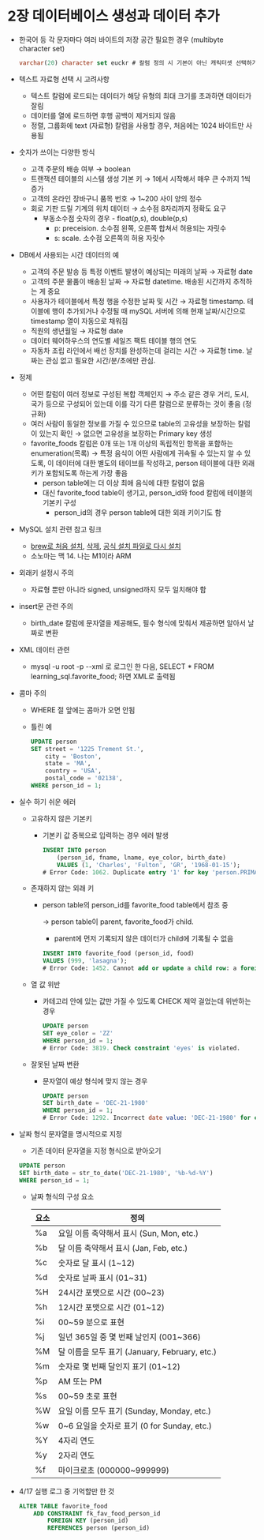 # 2장 데이터베이스 생성과 데이터 추가

- 한국어 등 각 문자마다 여러 바이트의 저장 공간 필요한 경우 (multibyte character set)
    
    ```sql
    varchar(20) character set euckr # 칼럼 정의 시 기본이 아닌 캐릭터셋 선택하기 
    ```
    
- 텍스트 자료형 선택 시 고려사항
    - 텍스트 칼럼에 로드되는 데이터가 해당 유형의 최대 크기를 초과하면 데이터가 잘림
    - 데이터를 열에 로드하면 후행 공백이 제거되지 않음
    - 정렬, 그룹화에 text (자료형) 칼럼을 사용할 경우, 처음에는 1024 바이트만 사용됨
- 숫자가 쓰이는 다양한 방식
    - 고객 주문의 배송 여부 → boolean
    - 트랜잭션 테이블의 시스템 생성 기본 키 → 1에서 시작해서 매우 큰 수까지 1씩 증가
    - 고객의 온라인 장바구니 품목 번호 → 1~200 사이 양의 정수
    - 회로 기판 드릴 기계의 위치 데이터 → 소수점 8자리까지 정확도 요구
        - 부동소수점 숫자의 경우 - float(p,s), double(p,s)
            - p: preceision. 소수점 왼쪽, 오른쪽 합쳐서 허용되는 자릿수
            - s: scale. 소수점 오른쪽의 허용 자릿수
- DB에서 사용되는 시간 데이터의 예
    - 고객의 주문 발송 등 특정 이벤트 발생이 예상되는 미래의 날짜 → 자료형 date
    - 고객의 주문 물품이 배송된 날짜 → 자료형 datetime. 배송된 시간까지 추적하는 게 중요
    - 사용자가 테이블에서 특정 행을 수정한 날짜 및 시간 → 자료형 timestamp. 테이블에 행이 추가되거나 수정될 때 mySQL 서버에 의해 현재 날짜/시간으로 timestamp 열이 자동으로 채워짐
    - 직원의 생년월일 → 자료형 date
    - 데이터 웨어하우스의 연도별 세일즈 팩트 테이블 행의 연도
    - 자동차 조립 라인에서 배선 장치를 완성하는데 걸리는 시간 → 자료형 time. 날짜는 관심 없고 필요한 시간/분/초에만 관심.
- 정제
    - 어떤 칼럼이 여러 정보로 구성된 복합 객체인지 → 주소 같은 경우 거리, 도시, 국가 등으로 구성되어 있는데 이를 각기 다른 칼럼으로 분류하는 것이 좋음 (정규화)
    - 여러 사람이 동일한 정보를 가질 수 있으므로 table의 고유성을 보장하는 칼럼이 있는지 확인 → 없으면 고유성을 보장하는 Primary key 생성
    - favorite_foods 칼럼은 0개 또는 1개 이상의 독립적인 항목을 포함하는 enumeration(목록) → 특정 음식이 어떤 사람에게 귀속될 수 있는지 알 수 있도록, 이 데이터에 대한 별도의 테이브를 작성하고, person 테이블에 대한 외래 키가 포함되도록 하는게 가장 좋음
        - person table에는 더 이상 최애 음식에 대한 칼럼이 없음
        - 대신 favorite_food table이 생기고, person_id와 food 칼럼에 테이블의 기본키 구성
            - person_id의 경우 person table에 대한 외래 키이기도 함
- MySQL 설치 관련 참고 링크
    - [brew로 처음 설치](https://clolee.tistory.com/49), [삭제](https://velog.io/@hyebinnn/MySQL-에러-ERROR-2002-HY000-Cant-connect-to-local-MySQL-server-through-socket-tmpmysql.sock), [공식 설치 파일로 다시 설치](https://velog.io/@lemythe423/Mac-OS-MySQL-MySQL-Workbench-설치하기-2024)
    - 소노마는 맥 14. 나는 M1이라 ARM
- 외래키 설정시 주의
    - 자료형 뿐만 아니라 signed, unsigned까지 모두 일치해야 함
- insert문 관련 주의
    - birth_date 칼럼에 문자열을 제공해도, 필수 형식에 맞춰서 제공하면 알아서 날짜로 변환
- XML 데이터 관련
    - mysql -u root -p --xml 로 로그인 한 다음, SELECT * FROM learning_sql.favorite_food; 하면 XML로 출력됨
- 콤마 주의
    - WHERE 절 앞에는 콤마가 오면 안됨
    - 틀린 예
        
        ```sql
        UPDATE person
        SET street = '1225 Trement St.',
        	city = 'Boston',
        	state = 'MA', 
            country = 'USA',
            postal_code = '02138',
        WHERE person_id = 1;
        ```
        
- 실수 하기 쉬운 에러
    - 고유하지 않은 기본키
        - 기본키 값 중복으로 입력하는 경우 에러 발생
            
            ```sql
            INSERT INTO person
            	(person_id, fname, lname, eye_color, birth_date)
                VALUES (1, 'Charles', 'Fulton', 'GR', '1968-01-15');
            # Error Code: 1062. Duplicate entry '1' for key 'person.PRIMARY'
            ```
            
    - 존재하지 않는 외래 키
        - person table의 person_id를 favorite_food table에서 참조 중
            
            → person table이 parent, favorite_food가 child. 
            
            - parent에 먼저 기록되지 않은 데이터가 child에 기록될 수 없음
            
            ```sql
            INSERT INTO favorite_food (person_id, food)
            VALUES (999, 'lasagna');
            # Error Code: 1452. Cannot add or update a child row: a foreign key constraint fails (`learning_sql`.`favorite_food`, CONSTRAINT `fk_fav_food_person_id` FOREIGN KEY (`person_id`) REFERENCES `person` (`person_id`))
            ```
            
    - 열 값 위반
        - 카테고리 안에 있는 값만 가질 수 있도록 CHECK 제약 걸었는데 위반하는 경우
            
            ```sql
            UPDATE person 
            SET eye_color = 'ZZ'
            WHERE person_id = 1;
            # Error Code: 3819. Check constraint 'eyes' is violated.
            ```
            
    - 잘못된 날짜 변환
        - 문자열이 예상 형식에 맞지 않는 경우
            
            ```sql
            UPDATE person
            SET birth_date = 'DEC-21-1980'
            WHERE person_id = 1;
            # Error Code: 1292. Incorrect date value: 'DEC-21-1980' for column 'birth_date' at row 1
            ```
            
- 날짜 형식 문자열을 명시적으로 지정
    - 기존 데이터 문자열을 지정 형식으로 받아오기
    
    ```sql
    UPDATE person
    SET birth_date = str_to_date('DEC-21-1980', '%b-%d-%Y')
    WHERE person_id = 1;
    ```
    
    - 날짜 형식의 구성 요소
        
        
        | 요소 | 정의 |
        | --- | --- |
        | %a | 요일 이름 축약해서 표시 (Sun, Mon, etc.) |
        | %b | 달 이름 축약해서 표시 (Jan, Feb, etc.) |
        | %c | 숫자로 달 표시 (1~12) |
        | %d | 숫자로 날짜 표시 (01~31) |
        | %H | 24시간 포맷으로 시간 (00~23) |
        | %h | 12시간 포맷으로 시간 (01~12) |
        | %i | 00~59 분으로 표현 |
        | %j | 일년 365일 중 몇 번째 날인지 (001~366) |
        | %M | 달 이름을 모두 표기 (January, February, etc.) |
        | %m | 숫자로 몇 번째 달인지 표기 (01~12) |
        | %p | AM 또는 PM |
        | %s | 00~59 초로 표현 |
        | %W | 요일 이름 모두 표기 (Sunday, Monday, etc.) |
        | %w | 0~6 요일을 숫자로 표기 (0 for Sunday, etc.) |
        | %Y | 4자리 연도 |
        | %y | 2자리 연도 |
        | %f | 마이크로초 (000000~999999) |
- 4/17 실행 로그 중 기억할만 한 것
    
    ```sql
    ALTER TABLE favorite_food 
    	ADD CONSTRAINT fk_fav_food_person_id 
    		FOREIGN KEY (person_id) 
    		REFERENCES person (person_id)
    ```
